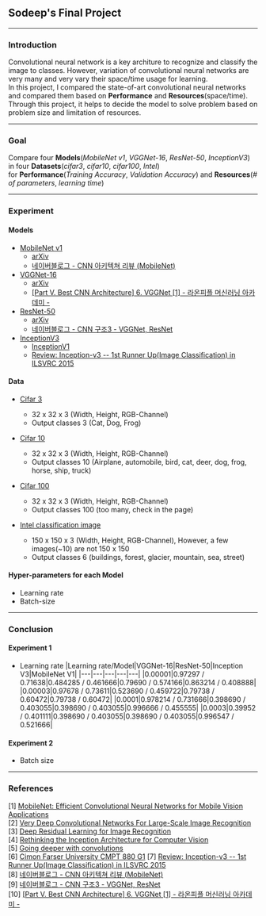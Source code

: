 ## Sodeep's Final Project

----------------

### Introduction
Convolutional neural network is a key architure to recognize and classify the image to classes. However, variation of convolutional neural networks are very many and very vary their space/time usage for learning.  
In this project, I compared the state-of-art convolutional neural networks and compared them based on **Performance** and **Resources**(space/time). Through this project, it helps to decide the model to solve problem based on problem size and limitation of resources.  

--------

### Goal
Compare four **Models**(*MobileNet v1*, *VGGNet-16*, *ResNet-50*, *InceptionV3*) in four **Datasets**(*cifar3*, *cifar10*, *cifar100*, *Intel*)  
for **Performance**(*Training Accuracy*, *Validation Accuracy*) and **Resources**(*# of parameters*, *learning time*)

--------------

### Experiment

#### Models
* [MobileNet v1](https://arxiv.org/pdf/1704.04861.pdf)
  * [arXiv](https://arxiv.org/abs/1704.04861)
  * [네이버블로그 - CNN 아키텍쳐 리뷰 (MobileNet)](https://deepmi.me/deeplearning/74/)
* [VGGNet-16](https://arxiv.org/pdf/1409.1556.pdf)
  * [arXiv](https://arxiv.org/abs/1409.1556)
  * [[Part V. Best CNN Architecture] 6. VGGNet [1] - 라온피플 머신러닝 아카데미 -](https://m.blog.naver.com/PostView.nhn?blogId=laonple&logNo=220738560542&proxyReferer=https%3A%2F%2Fwww.google.com%2F)
* [ResNet-50](https://arxiv.org/pdf/1512.03385.pdf)
  * [arXiv](https://arxiv.org/abs/1512.03385)
  * [네이버블로그 - CNN 구조3 - VGGNet, ResNet](https://m.blog.naver.com/PostView.nhn?blogId=laonple&logNo=221259295035&proxyReferer=https%3A%2F%2Fwww.google.com%2F)
* [InceptionV3](https://www.cv-foundation.org/openaccess/content_cvpr_2016/papers/Szegedy_Rethinking_the_Inception_CVPR_2016_paper.pdf)
  * [InceptionV1](https://arxiv.org/pdf/1409.4842.pdf)
  * [Review: Inception-v3 -- 1st Runner Up(Image Classification) in ILSVRC 2015](https://medium.com/@sh.tsang/review-inception-v3-1st-runner-up-image-classification-in-ilsvrc-2015-17915421f77c)

#### Data
* [Cifar 3](https://coursys.sfu.ca/2019sp-cmpt-880-g1/pages/Homework2_data.zip)
  * 32 x 32 x 3 (Width, Height, RGB-Channel)
  * Output classes 3 (Cat, Dog, Frog)

* [Cifar 10](https://www.cs.toronto.edu/~kriz/cifar.html)
  * 32 x 32 x 3 (Width, Height, RGB-Channel)
  * Output classes 10 (Airplane, automobile, bird, cat, deer, dog, frog, horse, ship, truck)

* [Cifar 100](https://www.cs.toronto.edu/~kriz/cifar.html)
  * 32 x 32 x 3 (Width, Height, RGB-Channel)
  * Output classes 100 (too many, check in the page)

* [Intel classification image](https://www.kaggle.com/puneet6060/intel-image-classification)
  * 150 x 150 x 3 (Width, Height, RGB-Channel), However, a few images(~10) are not 150 x 150 
  * Output classes 6 (buildings, forest, glacier, mountain, sea, street)

#### Hyper-parameters for each Model
* Learning rate
* Batch-size

--------------

### Conclusion

#### Experiment 1
* Learning rate
|Learning rate/Model|VGGNet-16|ResNet-50|Inception V3|MobileNet V1|
|---|---|---|---|---|
|0.00001|0.97297 / 0.71638|0.484285 / 0.461666|0.79690 / 0.574166|0.863214 / 0.408888|
|0.00003|0.97678 / 0.73611|0.523690 / 0.459722|0.79738 / 0.60472|0.79738 / 0.60472|
|0.0001|0.978214 / 0.731666|0.398690 / 0.403055|0.398690 / 0.403055|0.996666 / 0.455555|
|0.0003|0.39952 / 0.401111|0.398690 / 0.403055|0.398690 / 0.403055|0.996547 / 0.521666|

#### Experiment 2
* Batch size


--------------

### References
[1] [MobileNet: Efficient Convolutional Neural Networks for Mobile Vision Applications](https://arxiv.org/pdf/1704.04861.pdf)  
[2] [Very Deep Convolutional Networks For Large-Scale Image Recognition](https://arxiv.org/pdf/1409.1556.pdf)  
[3] [Deep Residual Learning for Image Recognition](https://arxiv.org/pdf/1512.03385.pdf)  
[4] [Rethinking the Inception Architecture for Computer Vision](https://www.cv-foundation.org/openaccess/content_cvpr_2016/papers/Szegedy_Rethinking_the_Inception_CVPR_2016_paper.pdf)  
[5] [Going deeper with convolutions](https://arxiv.org/pdf/1409.4842.pdf)  
[6] [Cimon Farser University CMPT 880 G1](https://coursys.sfu.ca/2019sp-cmpt-880-g1/pages/)
[7] [Review: Inception-v3 -- 1st Runner Up(Image Classification) in ILSVRC 2015](https://medium.com/@sh.tsang/review-inception-v3-1st-runner-up-image-classification-in-ilsvrc-2015-17915421f77c)  
[8] [네이버블로그 - CNN 아키텍쳐 리뷰 (MobileNet)](https://deepmi.me/deeplearning/74/)  
[9] [네이버블로그 - CNN 구조3 - VGGNet, ResNet](https://m.blog.naver.com/PostView.nhn?blogId=laonple&logNo=221259295035&proxyReferer=https%3A%2F%2Fwww.google.com%2F)  
[10] [[Part V. Best CNN Architecture] 6. VGGNet [1] - 라온피플 머신러닝 아카데미 -](https://m.blog.naver.com/PostView.nhn?blogId=laonple&logNo=220738560542&proxyReferer=https%3A%2F%2Fwww.google.com%2F)